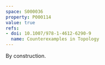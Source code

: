 ```yaml
---
space: S000036
property: P000114
value: true
refs:
- doi: 10.1007/978-1-4612-6290-9
  name: Counterexamples in Topology
---
```


By construction.
